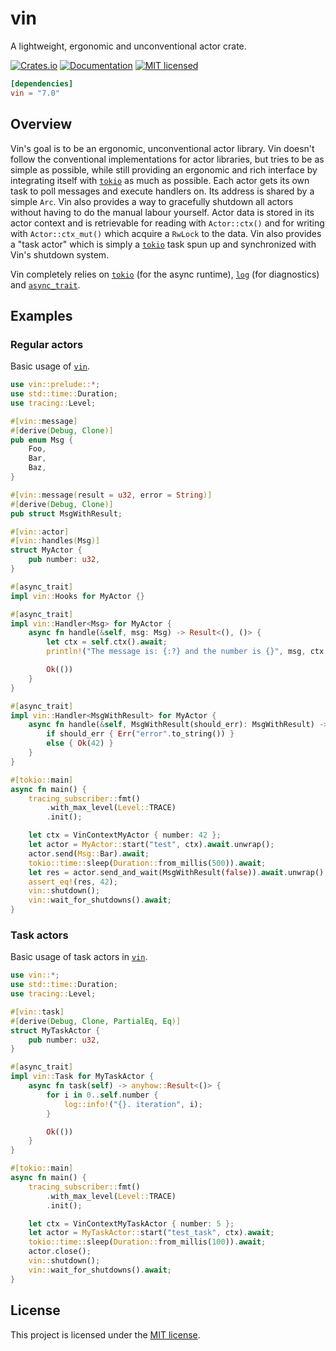 # vin
A lightweight, ergonomic and unconventional actor crate.

[![Crates.io][crates-badge]][crates-url] [![Documentation][docs-badge]][docs-url] [![MIT licensed][mit-badge]][mit-url]

[crates-badge]: https://img.shields.io/crates/d/vin
[crates-url]: https://crates.io/crates/vin
[docs-badge]: https://img.shields.io/docsrs/vin
[docs-url]: https://docs.rs/vin
[mit-badge]: https://img.shields.io/badge/license-MIT-blue.svg
[mit-url]: LICENSE

```toml
[dependencies]
vin = "7.0"
```

## Overview

Vin's goal is to be an ergonomic, unconventional actor library. Vin doesn't follow the conventional implementations for actor libraries, but tries to be as simple as possible, while still providing an ergonomic and rich interface by integrating itself with [`tokio`](https://github.com/tokio-rs/tokio) as much as possible. Each actor gets its own task to poll messages and execute handlers on. Its address is shared by a simple `Arc`. Vin also provides a way to gracefully shutdown all actors without having to do the manual labour yourself. Actor data is stored in its actor context and is retrievable for reading with `Actor::ctx()` and for writing with `Actor::ctx_mut()` which acquire a `RwLock` to the data. Vin also provides a "task actor" which is simply a [`tokio`](https://github.com/tokio-rs/tokio) task spun up and synchronized with Vin's shutdown system.

Vin completely relies on [`tokio`](https://github.com/tokio-rs/tokio) (for the async runtime), [`log`](https://github.com/rust-lang/log) (for diagnostics) and [`async_trait`](https://github.com/dtolnay/async-trait).

## Examples

### Regular actors
Basic usage of [`vin`](https://github.com/mscofield0/vin).

```rust
use vin::prelude::*;
use std::time::Duration;
use tracing::Level;

#[vin::message]
#[derive(Debug, Clone)]
pub enum Msg {
    Foo,
    Bar,
    Baz,
}

#[vin::message(result = u32, error = String)]
#[derive(Debug, Clone)]
pub struct MsgWithResult;

#[vin::actor]
#[vin::handles(Msg)]
struct MyActor {
    pub number: u32,
}

#[async_trait]
impl vin::Hooks for MyActor {}

#[async_trait]
impl vin::Handler<Msg> for MyActor {
    async fn handle(&self, msg: Msg) -> Result<(), ()> {
        let ctx = self.ctx().await;
        println!("The message is: {:?} and the number is {}", msg, ctx.number);

        Ok(())
    }
}

#[async_trait]
impl vin::Handler<MsgWithResult> for MyActor {
    async fn handle(&self, MsgWithResult(should_err): MsgWithResult) -> Result<u32, String> {
        if should_err { Err("error".to_string()) }
        else { Ok(42) }
    }
}

#[tokio::main]
async fn main() {
    tracing_subscriber::fmt()
        .with_max_level(Level::TRACE)
        .init();

    let ctx = VinContextMyActor { number: 42 };
    let actor = MyActor::start("test", ctx).await.unwrap();
    actor.send(Msg::Bar).await;
    tokio::time::sleep(Duration::from_millis(500)).await;
    let res = actor.send_and_wait(MsgWithResult(false)).await.unwrap();
    assert_eq!(res, 42);
    vin::shutdown();
    vin::wait_for_shutdowns().await;
}
```

### Task actors
Basic usage of task actors in [`vin`](https://github.com/mscofield0/vin).

```rust
use vin::*;
use std::time::Duration;
use tracing::Level;

#[vin::task]
#[derive(Debug, Clone, PartialEq, Eq)]
struct MyTaskActor {
    pub number: u32,
}

#[async_trait]
impl vin::Task for MyTaskActor {
    async fn task(self) -> anyhow::Result<()> {
        for i in 0..self.number {
            log::info!("{}. iteration", i);
        }

        Ok(())
    }
}

#[tokio::main]
async fn main() {
    tracing_subscriber::fmt()
        .with_max_level(Level::TRACE)
        .init();

    let ctx = VinContextMyTaskActor { number: 5 };
    let actor = MyTaskActor::start("test_task", ctx).await;
    tokio::time::sleep(Duration::from_millis(100)).await;
    actor.close();
    vin::shutdown();
    vin::wait_for_shutdowns().await;
}
```

## License

This project is licensed under the [MIT license](https://github.com/mscofield0/vin/blob/master/LICENSE).
